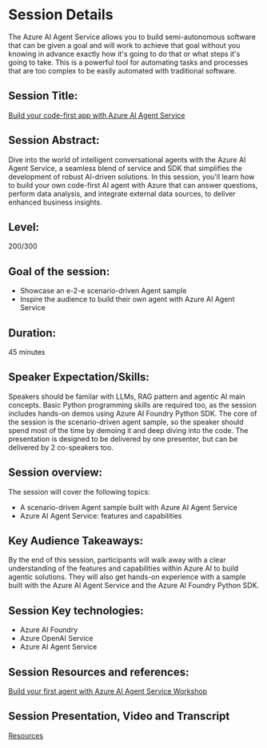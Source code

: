 # Session Details
The Azure AI Agent Service allows you to build semi-autonomous software that can be given a goal and will work to achieve that goal without you knowing in advance exactly how it's going to do that or what steps it's going to take. This is a powerful tool for automating tasks and processes that are too complex to be easily automated with traditional software.

## Session Title: 
[Build your code-first app with Azure AI Agent Service](https://github.com/microsoft/aitour-azure-openai-assistants/) 

## Session Abstract:
Dive into the world of intelligent conversational agents with the Azure AI Agent Service, a seamless blend of service and SDK that simplifies the development of robust AI-driven solutions. In this session, you'll learn how to build your own code-first AI agent with Azure that can answer questions, perform data analysis, and integrate external data sources, to deliver enhanced business insights.

## Level: 
200/300

## Goal of the session: 
* Showcase an e-2-e scenario-driven Agent sample 
* Inspire the audience to build their own agent with Azure AI Agent Service

## Duration: 
45 minutes

## Speaker Expectation/Skills:
Speakers should be familar with LLMs, RAG pattern and agentic AI main concepts. Basic Python programming skills are required too, as the session includes hands-on demos using Azure AI Foundry Python SDK.
The core of the session is the scenario-driven agent sample, so the speaker should spend most of the time by demoing it and deep diving into the code.
The presentation is designed to be delivered by one presenter, but can be delivered by 2 co-speakers too.

## Session overview: 
The session will cover the following topics:
- A scenario-driven Agent sample built with Azure AI Agent Service 
- Azure AI Agent Service: features and capabilities

## Key Audience Takeaways:
By the end of this session, participants will walk away with a clear understanding of the features and capabilities within Azure AI to build agentic solutions. They will also get hands-on experience with a sample built with the Azure AI Agent Service and the Azure AI Foundry Python SDK.

## Session Key technologies:
- Azure AI Foundry
- Azure OpenAI Service
- Azure AI Agent Service


## Session Resources and references:
[Build your first agent with Azure AI Agent Service Workshop](https://aka.ms/aitour/WRK552)


## Session Presentation, Video and Transcript
[Resources](https://github.com/microsoft/aitour-azure-openai-assistants/tree/main/session-delivery-resources)

